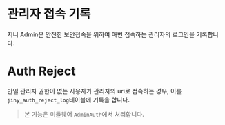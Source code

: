 # 관리자 접속 기록
지니 Admin은 안전한 보안접속을 위하여 매번 접속하는 관리자의 로그인을 기록합니다.

# Auth Reject
만일 관리자 권한이 없는 사용자가 관리자의 uri로 접속하는 경우, 이를 `jiny_auth_reject_log`테이블에 기록을 합니다.

> 본 기능은 미들웨어 `AdminAuth`에서 처리합니다.
 